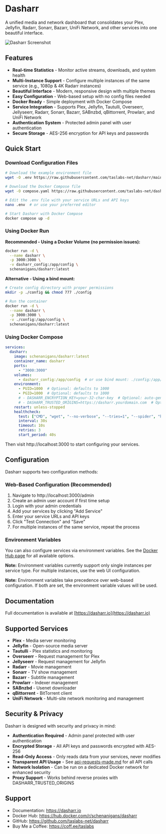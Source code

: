 # Dasharr

A unified media and network dashboard that consolidates your Plex, Jellyfin, Radarr, Sonarr, Bazarr, UniFi Network, and other services into one beautiful interface.

![Dasharr Screenshot](screenshots/screenshot.png)

## Features

- **Real-time Statistics** - Monitor active streams, downloads, and system health
- **Multi-Instance Support** - Configure multiple instances of the same service (e.g., 1080p & 4K Radarr instances)
- **Beautiful Interface** - Modern, responsive design with multiple themes  
- **Easy Configuration** - Web-based setup with no config files needed
- **Docker Ready** - Simple deployment with Docker Compose
- **Service Integration** - Supports Plex, Jellyfin, Tautulli, Overseerr, Jellyseerr, Radarr, Sonarr, Bazarr, SABnzbd, qBittorrent, Prowlarr, and UniFi Network
- **Authentication System** - Protected admin panel with user authentication
- **Secure Storage** - AES-256 encryption for API keys and passwords

## Quick Start

### Download Configuration Files

```bash
# Download the example environment file
wget -O .env https://raw.githubusercontent.com/taslabs-net/dasharr/main/.env.example

# Download the Docker Compose file
wget -O compose.yaml https://raw.githubusercontent.com/taslabs-net/dasharr/main/compose.yaml.example

# Edit the .env file with your service URLs and API keys
nano .env  # or use your preferred editor

# Start Dasharr with Docker Compose
docker compose up -d
```

### Using Docker Run

**Recommended - Using a Docker Volume (no permission issues):**
```bash
docker run -d \
  --name dasharr \
  -p 3000:3000 \
  -v dasharr_config:/app/config \
  schenanigans/dasharr:latest
```

**Alternative - Using a bind mount:**
```bash
# Create config directory with proper permissions
mkdir -p ./config && chmod 777 ./config

# Run the container
docker run -d \
  --name dasharr \
  -p 3000:3000 \
  -v ./config:/app/config \
  schenanigans/dasharr:latest
```

### Using Docker Compose

```yaml
services:
  dasharr:
    image: schenanigans/dasharr:latest
    container_name: dasharr
    ports:
      - "3000:3000"
    volumes:
      - dasharr_config:/app/config  # or use bind mount: ./config:/app/config
    environment:
      - PUID=1000  # Optional: defaults to 1000
      - PGID=1000  # Optional: defaults to 1000
      # - DASHARR_ENCRYPTION_KEY=your-32-char-key  # Optional: auto-generated if not set
      # - DASHARR_TRUSTED_ORIGINS=https://dasharr.yourdomain.com  # Optional: for reverse proxy
    restart: unless-stopped
    healthcheck:
      test: ["CMD", "wget", "--no-verbose", "--tries=1", "--spider", "http://127.0.0.1:3000/api/health"]
      interval: 30s
      timeout: 10s
      retries: 3
      start_period: 40s
```

Then visit http://localhost:3000 to start configuring your services.

## Configuration

Dasharr supports two configuration methods:

### Web-Based Configuration (Recommended)
1. Navigate to http://localhost:3000/admin
2. Create an admin user account if first time setup
3. Login with your admin credentials
4. Add your services by clicking "Add Service"
5. Enter your service URLs and API keys
6. Click "Test Connection" and "Save"
7. For multiple instances of the same service, repeat the process

### Environment Variables
You can also configure services via environment variables. See the [Docker Hub page](https://hub.docker.com/r/schenanigans/dasharr) for all available options.

**Note:** Environment variables currently support only single instances per service type. For multiple instances, use the web UI configuration.

**Note:** Environment variables take precedence over web-based configuration. If both are set, the environment variable values will be used.

## Documentation

Full documentation is available at [https://dasharr.io](https://dasharr.io)

## Supported Services

- **Plex** - Media server monitoring
- **Jellyfin** - Open-source media server
- **Tautulli** - Plex statistics and monitoring
- **Overseerr** - Request management for Plex
- **Jellyseerr** - Request management for Jellyfin
- **Radarr** - Movie management
- **Sonarr** - TV show management
- **Bazarr** - Subtitle management
- **Prowlarr** - Indexer management
- **SABnzbd** - Usenet downloader
- **qBittorrent** - BitTorrent client
- **UniFi Network** - Multi-site network monitoring and management

## Security & Privacy

Dasharr is designed with security and privacy in mind:
- **Authentication Required** - Admin panel protected with user authentication
- **Encrypted Storage** - All API keys and passwords encrypted with AES-256
- **Read-Only Access** - Only reads data from your services, never modifies
- **Transparent API Usage** - See [api-requests-made.md](../../api-requests-made.md) for all API calls
- **Network Isolation** - Can be run on a dedicated Docker network for enhanced security
- **Proxy Support** - Works behind reverse proxies with DASHARR_TRUSTED_ORIGINS

## Support

- Documentation: https://dasharr.io
- Docker Hub: https://hub.docker.com/r/schenanigans/dasharr
- GitHub: https://github.com/taslabs-net/dasharr
- Buy Me a Coffee: https://coff.ee/taslabs